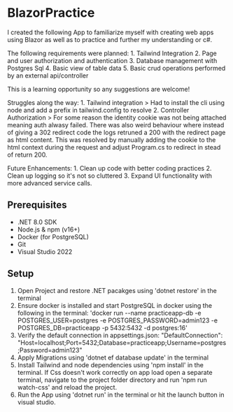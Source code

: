 # BlazorPractice
I created the following App to familiarize myself with creating web apps using Blazor as well as to practice and further my understanding or c#. 

The following requirements were planned:
	1. Tailwind Integration
	2. Page and user authorization and authentication
	3. Database management with Postgres Sql
	4. Basic view of table data
	5. Basic crud operations performed by an external api/controller

This is a learning opportunity so any suggestions are welcome!

Struggles along the way:
	1. Tailwind integration > Had to install the cli using node and add a prefix in tailwind.config to resolve
	2. Controller Authorization > For some reason the identity cookie was not being attached meaning auth alwasy failed. 
		There was also weird behaviour where instead of giving a 302 redirect code the logs retruned a 200 with the redirect page as html content.
		This was resolved by manually adding the cookie to the html context during the request and adjust Program.cs to redirect in stead of return 200.

Future Enhancements:
	1. Clean up code with better coding practices
	2. Clean up logging so it's not so cluttered
	3. Expand UI functionality with more advanced service calls.

## Prerequisites
- .NET 8.0 SDK
- Node.js & npm (v16+)
- Docker (for PostgreSQL)
- Git
- Visual Studio 2022

## Setup
1. Open Project and restore .NET pacakges using 'dotnet restore' in the terminal
2. Ensure docker is installed and start PostgreSQL in docker using the following in the terminal:
	'docker run --name practiceapp-db -e POSTGRES_USER=postgres -e POSTGRES_PASSWORD=admin123 -e POSTGRES_DB=practiceapp -p 5432:5432 -d postgres:16'
3. Verify the default connection in appsettings.json:
    "DefaultConnection": "Host=localhost;Port=5432;Database=practiceapp;Username=postgres;Password=admin123"
4. Apply Migrations using 'dotnet ef database update' in the terminal
5. Install Tailwind and node dependencies using 'npm install' in the terminal.
	If Css doesn't work correctly on app load open a separate terminal, navigate to the project folder directory and run 'npm run watch-css' and reload the project.
6. Run the App using 'dotnet run' in the terminal or hit the launch button in visual studio.